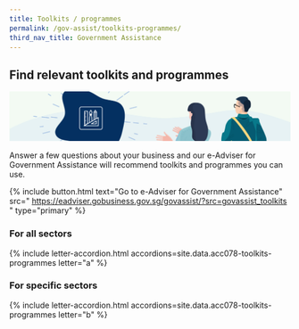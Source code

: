 ```yaml
---
title: Toolkits / programmes
permalink: /gov-assist/toolkits-programmes/
third_nav_title: Government Assistance
---
```


## Find relevant toolkits and programmes

![Toolkits](/images/grow/RunandGrow_Toolkits.jpg)

Answer a few questions about your business and our e-Adviser for Government Assistance will recommend toolkits and programmes you can use.

{% include button.html text="Go to e-Adviser for Government Assistance" src="
https://eadviser.gobusiness.gov.sg/govassist/?src=govassist_toolkits
" type="primary" %}

### For all sectors

{% include letter-accordion.html accordions=site.data.acc078-toolkits-programmes letter="a" %}

### For specific sectors

{% include letter-accordion.html accordions=site.data.acc078-toolkits-programmes letter="b" %}

<script src="/jquery/jquery.min.js"></script>
<script src="/jquery/bp-menu-new-tab.js"></script>
